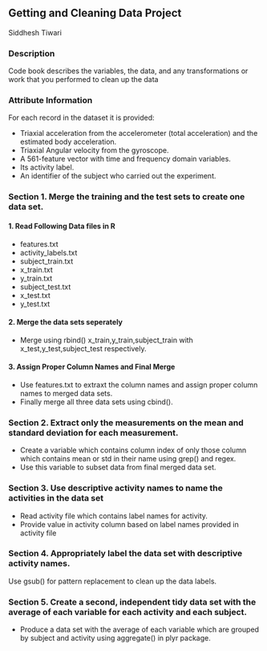 ## Getting and Cleaning Data Project

Siddhesh Tiwari

### Description
Code book describes the variables, the data, and any transformations or work that you performed to clean up the data

### Attribute Information
For each record in the dataset it is provided: 
- Triaxial acceleration from the accelerometer (total acceleration) and the estimated body acceleration. 
- Triaxial Angular velocity from the gyroscope. 
- A 561-feature vector with time and frequency domain variables. 
- Its activity label. 
- An identifier of the subject who carried out the experiment.

### Section 1. Merge the training and the test sets to create one data set.

#### 1. Read Following Data files in R
- features.txt
- activity_labels.txt
- subject_train.txt
- x_train.txt
- y_train.txt
- subject_test.txt
- x_test.txt
- y_test.txt

#### 2. Merge the data sets seperately
- Merge using rbind() x_train,y_train,subject_train with x_test,y_test,subject_test respectively.

#### 3. Assign Proper Column Names and Final Merge
- Use features.txt to extraxt the column names and assign proper column names to merged data sets.
- Finally merge all three data sets using cbind().


### Section 2. Extract only the measurements on the mean and standard deviation for each measurement. 
- Create a variable which contains column index of only those column which contains mean or std in their name using grep() and regex.
- Use this variable to subset data from final merged data set.

### Section 3. Use descriptive activity names to name the activities in the data set
- Read activity file which contains label names for activity.
- Provide value in activity column based on label names provided in activity file

### Section 4. Appropriately label the data set with descriptive activity names.
Use gsub() for pattern replacement to clean up the data labels.

### Section 5. Create a second, independent tidy data set with the average of each variable for each activity and each subject. 
- Produce a data set with the average of each variable which are grouped by subject and activity using aggregate() in plyr package.